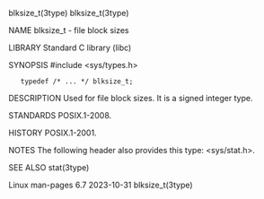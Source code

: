 blksize_t(3type)															      blksize_t(3type)

NAME
       blksize_t - file block sizes

LIBRARY
       Standard C library (libc)

SYNOPSIS
       #include <sys/types.h>

       typedef /* ... */ blksize_t;

DESCRIPTION
       Used for file block sizes.  It is a signed integer type.

STANDARDS
       POSIX.1-2008.

HISTORY
       POSIX.1-2001.

NOTES
       The following header also provides this type: <sys/stat.h>.

SEE ALSO
       stat(3type)

Linux man-pages 6.7							  2023-10-31							      blksize_t(3type)
